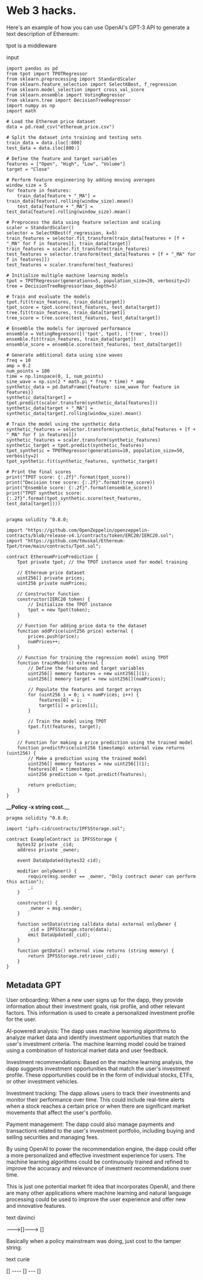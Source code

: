 # Web 3 hacks.

Here's an example of how you can use OpenAI's GPT-3 API to generate a text description of Ethereum:

tpot is a middleware 

input

``` 
import pandas as pd
from tpot import TPOTRegressor
from sklearn.preprocessing import StandardScaler
from sklearn.feature_selection import SelectKBest, f_regression
from sklearn.model_selection import cross_val_score
from sklearn.ensemble import VotingRegressor
from sklearn.tree import DecisionTreeRegressor
import numpy as np
import math

# Load the Ethereum price dataset
data = pd.read_csv("ethereum_price.csv")

# Split the dataset into training and testing sets
train_data = data.iloc[:800]
test_data = data.iloc[800:]

# Define the feature and target variables
features = ["Open", "High", "Low", "Volume"]
target = "Close"

# Perform feature engineering by adding moving averages
window_size = 5
for feature in features:
    train_data[feature + "_MA"] = train_data[feature].rolling(window_size).mean()
    test_data[feature + "_MA"] = test_data[feature].rolling(window_size).mean()

# Preprocess the data using feature selection and scaling
scaler = StandardScaler()
selector = SelectKBest(f_regression, k=5)
train_features = selector.fit_transform(train_data[features + [f + "_MA" for f in features]], train_data[target])
train_features = scaler.fit_transform(train_features)
test_features = selector.transform(test_data[features + [f + "_MA" for f in features]])
test_features = scaler.transform(test_features)

# Initialize multiple machine learning models
tpot = TPOTRegressor(generations=5, population_size=20, verbosity=2)
tree = DecisionTreeRegressor(max_depth=5)

# Train and evaluate the models
tpot.fit(train_features, train_data[target])
tpot_score = tpot.score(test_features, test_data[target])
tree.fit(train_features, train_data[target])
tree_score = tree.score(test_features, test_data[target])

# Ensemble the models for improved performance
ensemble = VotingRegressor([('tpot', tpot), ('tree', tree)])
ensemble.fit(train_features, train_data[target])
ensemble_score = ensemble.score(test_features, test_data[target])

# Generate additional data using sine waves
freq = 10
amp = 0.2
num_points = 100
time = np.linspace(0, 1, num_points)
sine_wave = np.sin(2 * math.pi * freq * time) * amp
synthetic_data = pd.DataFrame({feature: sine_wave for feature in features})
synthetic_data[target] = tpot.predict(scaler.transform(synthetic_data[features]))
synthetic_data[target + "_MA"] = synthetic_data[target].rolling(window_size).mean()

# Train the model using the synthetic data
synthetic_features = selector.transform(synthetic_data[features + [f + "_MA" for f in features]])
synthetic_features = scaler.transform(synthetic_features)
synthetic_target = tpot.predict(synthetic_features)
tpot_synthetic = TPOTRegressor(generations=10, population_size=50, verbosity=2)
tpot_synthetic.fit(synthetic_features, synthetic_target)

# Print the final scores
print("TPOT score: {:.2f}".format(tpot_score))
print("Decision tree score: {:.2f}".format(tree_score))
print("Ensemble score: {:.2f}".format(ensemble_score))
print("TPOT synthetic score: {:.2f}".format(tpot_synthetic.score(test_features, test_data[target])))


```
``` 
pragma solidity ^0.8.0;

import "https://github.com/OpenZeppelin/openzeppelin-contracts/blob/release-v4.1/contracts/token/ERC20/IERC20.sol";
import "https://github.com/tmuskal/Ethereum-Tpot/tree/main/contracts/Tpot.sol";

contract EthereumPricePrediction {
    Tpot private tpot; // the TPOT instance used for model training

    // Ethereum price dataset
    uint256[] private prices;
    uint256 private numPrices;

    // Constructor function
    constructor(IERC20 token) {
        // Initialize the TPOT instance
        tpot = new Tpot(token);
    }

    // Function for adding price data to the dataset
    function addPrice(uint256 price) external {
        prices.push(price);
        numPrices++;
    }

    // Function for training the regression model using TPOT
    function trainModel() external {
        // Define the features and target variables
        uint256[] memory features = new uint256[](1);
        uint256[] memory target = new uint256[](numPrices);

        // Populate the features and target arrays
        for (uint256 i = 0; i < numPrices; i++) {
            features[0] = i;
            target[i] = prices[i];
        }

        // Train the model using TPOT
        tpot.fit(features, target);
    }

    // Function for making a price prediction using the trained model
    function predictPrice(uint256 timestamp) external view returns (uint256) {
        // Make a prediction using the trained model
        uint256[] memory features = new uint256[](1);
        features[0] = timestamp;
        uint256 prediction = tpot.predict(features);

        return prediction;
    }
}
```

**__Policy -x string cost.**__

``` 
pragma solidity ^0.8.0;

import "ipfs-cid/contracts/IPFSStorage.sol";

contract ExampleContract is IPFSStorage {
    bytes32 private _cid;
    address private _owner;

    event DataUpdated(bytes32 cid);

    modifier onlyOwner() {
        require(msg.sender == _owner, "Only contract owner can perform this action");
        _;
    }

    constructor() {
        _owner = msg.sender;
    }

    function setData(string calldata data) external onlyOwner {
        _cid = IPFSStorage.store(data);
        emit DataUpdated(_cid);
    }

    function getData() external view returns (string memory) {
        return IPFSStorage.retrieve(_cid);
    }
}

```

## Metadata GPT


User onboarding: When a new user signs up for the dapp, they provide information about their investment goals, risk profile, and other relevant factors. This information is used to create a personalized investment profile for the user.

AI-powered analysis: The dapp uses machine learning algorithms to analyze market data and identify investment opportunities that match the user's investment criteria. The machine learning model could be trained using a combination of historical market data and user feedback.

Investment recommendations: Based on the machine learning analysis, the dapp suggests investment opportunities that match the user's investment profile. These opportunities could be in the form of individual stocks, ETFs, or other investment vehicles.

Investment tracking: The dapp allows users to track their investments and monitor their performance over time. This could include real-time alerts when a stock reaches a certain price or when there are significant market movements that affect the user's portfolio.

Payment management: The dapp could also manage payments and transactions related to the user's investment portfolio, including buying and selling securities and managing fees.

By using OpenAI to power the recommendation engine, the dapp could offer a more personalized and effective investment experience for users. The machine learning algorithms could be continuously trained and refined to improve the accuracy and relevance of investment recommendations over time.

This is just one potential market fit idea that incorporates OpenAI, and there are many other applications where machine learning and natural language processing could be used to improve the user experience and offer new and innovative features.






text davinci


--->[]---> []


Basically when a policy mainstream was doing, just cost to the tamper string. 



text curie 


[] ---- [] --- []
